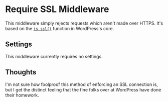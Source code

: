 # Require SSL Middleware

This middleware simply rejects requests which aren't made over HTTPS.  It's based on the [`is_ssl()`](https://core.trac.wordpress.org/browser/tags/3.2.1/wp-includes/functions.php#L3612) function in WordPress's core.

## Settings

This middleware currently requires no settings.

## Thoughts

I'm not sure how foolproof this method of enforcing an SSL connection is, but I get the distinct feeling that the fine folks over at WordPress have done their homework.
